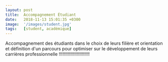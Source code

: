 ```yaml
---
layout: post
title:  Accompagnement Étudiant
date:   2018-11-13 15:01:35 +0300
image:  '/images/student.jpg'
tags:   [student, académique]
---
```

Accompagnement des étudiants dans le choix de leurs filière et orientation et définition d'un parcours pour optimiser sur le développement de leurs carrières professionnelle !!!!!!!!!!!!!!!!!!!!!!!!